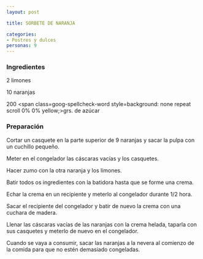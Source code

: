 ```yaml
---
layout: post

title: SORBETE DE NARANJA

categories:
- Postres y dulces
personas: 9 
---
```

<h3>Ingredientes</h3>
2 limones

10 naranjas

200 <span class=goog-spellcheck-word style=background: none repeat scroll 0% 0% yellow;>grs</span>. de azúcar

<h3>Preparación</h3>
Cortar un casquete en la parte superior de 9 naranjas y sacar la pulpa con un cuchillo pequeño.

Meter en el congelador las cáscaras vacías y los casquetes.

Hacer zumo con la otra naranja y los limones.

Batir todos os ingredientes con la batidora hasta que se forme una crema.

Echar la crema en un recipiente y meterlo al congelador durante 1/2 hora.

Sacar el recipiente del congelador y batir de nuevo la crema con una cuchara de madera.

Llenar las cáscaras vacías de las naranjas con la crema helada, taparla con sus casquetes y meterlo de nuevo en el congelador.

Cuando se vaya a consumir, sacar las naranjas a la nevera al comienzo de la comida para que no estén demasiado congeladas.